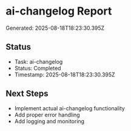 # ai-changelog Report

Generated: 2025-08-18T18:23:30.395Z

## Status
- Task: ai-changelog
- Status: Completed
- Timestamp: 2025-08-18T18:23:30.395Z

## Next Steps
- Implement actual ai-changelog functionality
- Add proper error handling
- Add logging and monitoring
